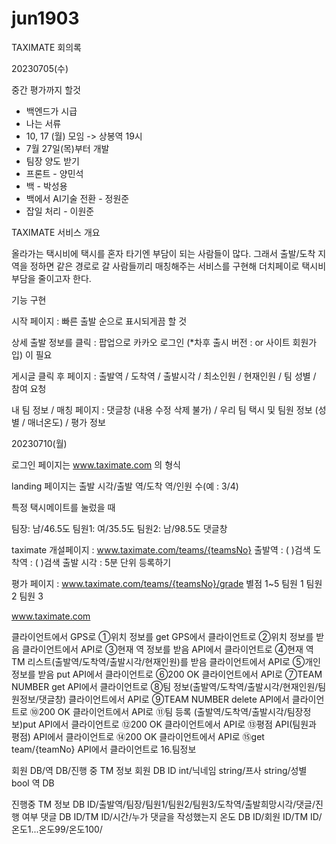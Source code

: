# jun1903
TAXIMATE 회의록

20230705(수)

중간 평가까지 할것
* 백엔드가 시급
* 나는 서류
* 10, 17 (월) 모임 -> 상봉역 19시
* 7월 27일(목)부터 개발
* 팀장 양도 받기
* 프론트 - 양민석
* 백 - 박성용
* 백에서 AI기술 전환 - 정원준
* 잡일 처리 - 이원준

TAXIMATE 서비스 개요 

올라가는 택시비에 택시를 혼자 타기엔 부담이 되는 사람들이 많다.
그래서 출발/도착 지역을 정하면 같은 경로로 갈 사람들끼리 매칭해주는 서비스를 구현해 더치페이로 택시비 부담을 줄이고자 한다.

기능 구현 

시작 페이지 : 빠른 출발 순으로 표시되게끔 할 것

상세 출발 정보를 클릭 : 팝업으로 카카오 로그인 (*차후 출시 버전 : or 사이트 회원가입) 이 필요

게시글 클릭 후 페이지 :  출발역 / 도착역 / 출발시각 / 최소인원 / 현재인원 / 팀 성별 / 참여 요청 

내 팀 정보 / 매칭 페이지 : 댓글창 (내용 수정 삭제 불가) / 우리 팀 택시 및 팀원 정보 (성별 / 매너온도) / 평가 정보

20230710(월)

로그인 페이지는 www.taximate.com 의 형식

landing 페이지는
출발 시각/출발 역/도착 역/인원 수(예 : 3/4)

특정 택시메이트를 눌렀을 때

팀장: 남/46.5도
팀원1: 여/35.5도
팀원2: 남/98.5도
댓글창

taximate 개설페이지 : www.taximate.com/teams/{teamsNo}
출발역 : (    )검색
도착역 : (    )검색
출발 시각 : 5분 단위
등록하기

평가 페이지 : www.taximate.com/teams/{teamsNo}/grade
	별점 1~5
팀원 1 
팀원 2
팀원 3

www.taximate.com

클라이언트에서 GPS로 ①위치 정보를 get
GPS에서 클라이언트로 ②위치 정보를 받음
클라이언트에서 API로 ③현재 역 정보를 받음
API에서 클라이언트로 ④현재 역 TM 리스트(출발역/도착역/출발시각/현재인원)를 받음
클라이언트에서 API로 ⑤개인정보를 받음 put
API에서 클라이언트로 ⑥200 OK
클라이언트에서 API로 ⑦TEAM NUMBER get
API에서 클라이언트로 ⑧팀 정보(출발역/도착역/출발시각/현재인원/팀원정보/댓글창)
클라이언트에서 API로 ⑨TEAM NUMBER delete
API에서 클라이언트로 ⑩200 OK
클라이언트에서 API로 ⑪팀 등록 (출발역/도착역/출발시각/팀장정보)put
API에서 클라이언트로 ⑫200 OK
클라이언트에서 API로 ⑬평점 API(팀원과 평점)
API에서 클라이언트로 ⑭200 OK
클라이언트에서 API로 ⑮get team/{teamNo}
API에서 클라이언트로 16.팀정보

회원 DB/역 DB/진행 중 TM 정보
회원 DB 
ID int/닉네임 string/프사 string/성별 bool
역 DB

진행중 TM 정보 DB
ID/출발역/팀장/팀원1/팀원2/팀원3/도착역/출발희망시각/댓글/진행 여부
댓글 DB
ID/TM ID/시간/누가 댓글을 작성했는지
온도 DB
ID/회원 ID/TM ID/온도1...온도99/온도100/
